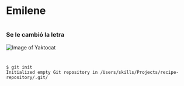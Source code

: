#  Emilene
#
# 
# 
### Se le cambió la letra
![Image of Yaktocat](https://octodex.github.com/images/yaktocat.png)
# 
```
$ git init
Initialized empty Git repository in /Users/skills/Projects/recipe-repository/.git/
```
